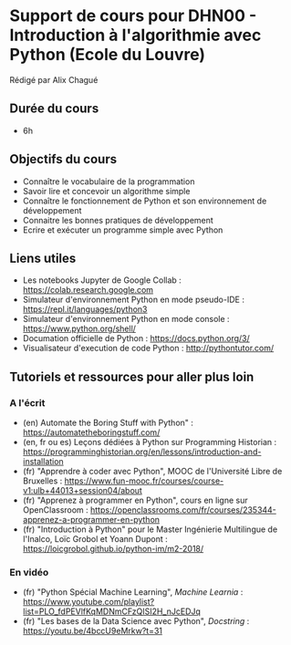 # Support de cours pour DHN00 - Introduction à l'algorithmie avec Python (Ecole du Louvre)

Rédigé par Alix Chagué

## Durée du cours

- 6h

## Objectifs du cours 

- Connaître le vocabulaire de la programmation
- Savoir lire et concevoir un algorithme simple
- Connaître le fonctionnement de Python et son environnement de développement
- Connaitre les bonnes pratiques de développement
- Ecrire et exécuter un programme simple avec Python

##  Liens utiles
- Les notebooks Jupyter de Google Collab : https://colab.research.google.com
- Simulateur d'environnement Python en mode pseudo-IDE : https://repl.it/languages/python3
- Simulateur d'environnement Python en mode console : https://www.python.org/shell/
- Documation officielle de Python : https://docs.python.org/3/
- Visualisateur d'execution de code Python : http://pythontutor.com/

## Tutoriels et ressources pour aller plus loin

### A l'écrit
- (en) Automate the Boring Stuff with Python" :  https://automatetheboringstuff.com/
- (en, fr ou es) Leçons dédiées à Python sur Programming Historian : https://programminghistorian.org/en/lessons/introduction-and-installation
- (fr) "Apprendre à coder avec Python", MOOC de l'Université Libre de Bruxelles : https://www.fun-mooc.fr/courses/course-v1:ulb+44013+session04/about
- (fr) "Apprenez à programmer en Python", cours en ligne sur OpenClassroom : https://openclassrooms.com/fr/courses/235344-apprenez-a-programmer-en-python
- (fr) "Introduction à Python" pour le Master Ingénierie Multilingue de l'Inalco, Loïc Grobol et Yoann Dupont : https://loicgrobol.github.io/python-im/m2-2018/

### En vidéo
- (fr) "Python Spécial Machine Learning", *Machine Learnia* : https://www.youtube.com/playlist?list=PLO_fdPEVlfKqMDNmCFzQISI2H_nJcEDJq
- (fr) "Les bases de la Data Science avec Python", *Docstring* : https://youtu.be/4bccU9eMrkw?t=31


